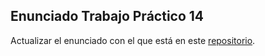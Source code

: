 ## Enunciado Trabajo Práctico 14

Actualizar el enunciado con el que está en este [repositorio](https://github.com/MSE-SDC/MSE-SDC-repo).
